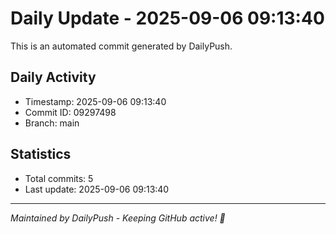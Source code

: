 # Daily Update - 2025-09-06 09:13:40

This is an automated commit generated by DailyPush.

## Daily Activity
- Timestamp: 2025-09-06 09:13:40
- Commit ID: 09297498
- Branch: main

## Statistics
- Total commits: 5
- Last update: 2025-09-06 09:13:40

---
*Maintained by DailyPush - Keeping GitHub active! 🚀*
